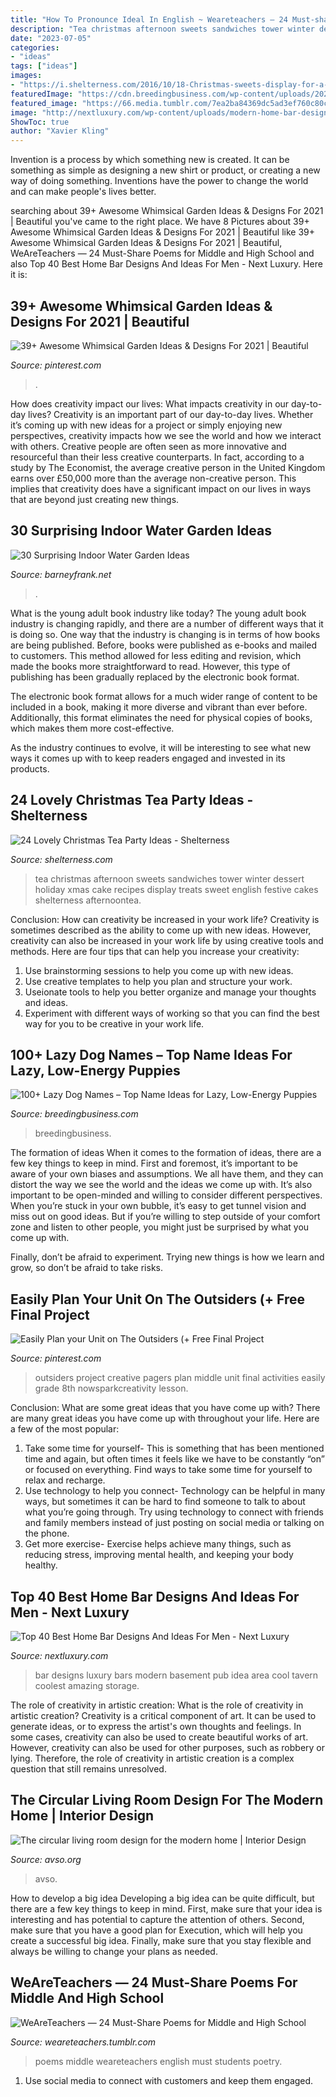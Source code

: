 ```yaml
---
title: "How To Pronounce Ideal In English ~ Weareteachers — 24 Must-share Poems For Middle And High School"
description: "Tea christmas afternoon sweets sandwiches tower winter dessert holiday xmas cake recipes display treats sweet english festive cakes shelterness afternoontea"
date: "2023-07-05"
categories:
- "ideas"
tags: ["ideas"]
images:
- "https://i.shelterness.com/2016/10/18-Christmas-sweets-display-for-a-tea-party.jpg"
featuredImage: "https://cdn.breedingbusiness.com/wp-content/uploads/2020/01/lazy-dog-names-1.jpg"
featured_image: "https://66.media.tumblr.com/7ea2ba84369dc5ad3ef760c80cd26318/tumblr_inline_nmfuaqce8n1ri33kd_640.jpg"
image: "http://nextluxury.com/wp-content/uploads/modern-home-bar-designs.jpg"
ShowToc: true
author: "Xavier Kling"
---
```



Invention is a process by which something new is created. It can be something as simple as designing a new shirt or product, or creating a new way of doing something. Inventions have the power to change the world and can make people's lives better.

	

		
searching about 39+ Awesome Whimsical Garden Ideas &amp; Designs For 2021 | Beautiful you've came to the right place. We have 8 Pictures about 39+ Awesome Whimsical Garden Ideas &amp; Designs For 2021 | Beautiful like 39+ Awesome Whimsical Garden Ideas &amp; Designs For 2021 | Beautiful, WeAreTeachers — 24 Must-Share Poems for Middle and High School and also Top 40 Best Home Bar Designs And Ideas For Men - Next Luxury. Here it is:
		
    
## 39+ Awesome Whimsical Garden Ideas &amp; Designs For 2021 | Beautiful

<img loading=lazy src="https://i.pinimg.com/736x/e7/f0/c3/e7f0c36bd6de7c020ba9f277a02d2d0d.jpg" onerror="this.onerror=null;this.src='https://tse3.mm.bing.net/th?id=OIP.Foh-uXdyLlF3ASvCaSzJhwHaJ3&amp;pid=15.1';" alt="39+ Awesome Whimsical Garden Ideas &amp; Designs For 2021 | Beautiful">

_Source: pinterest.com_

>. 

	

How does creativity impact our lives: What impacts creativity in our day-to-day lives?
Creativity is an important part of our day-to-day lives. Whether it’s coming up with new ideas for a project or simply enjoying new perspectives, creativity impacts how we see the world and how we interact with others. Creative people are often seen as more innovative and resourceful than their less creative counterparts. In fact, according to a study by The Economist, the average creative person in the United Kingdom earns over £50,000 more than the average non-creative person. This implies that creativity does have a significant impact on our lives in ways that are beyond just creating new things.

    
## 30 Surprising Indoor Water Garden Ideas

<img loading=lazy src="http://www.barneyfrank.net/wp-content/uploads/2016/04/Surprising-Indoor-Water-Garden-Ideas-13-1.jpg" onerror="this.onerror=null;this.src='https://tse1.mm.bing.net/th?id=OIP.iLw1dFY5BfVpq5Nj29_9VAHaKA&amp;pid=15.1';" alt="30 Surprising Indoor Water Garden Ideas">

_Source: barneyfrank.net_

>. 

	

What is the young adult book industry like today?
The young adult book industry is changing rapidly, and there are a number of different ways that it is doing so. One way that the industry is changing is in terms of how books are being published. 
Before, books were published as e-books and mailed to customers. This method allowed for less editing and revision, which made the books more straightforward to read. However, this type of publishing has been gradually replaced by the electronic book format. 

The electronic book format allows for a much wider range of content to be included in a book, making it more diverse and vibrant than ever before. Additionally, this format eliminates the need for physical copies of books, which makes them more cost-effective. 

As the industry continues to evolve, it will be interesting to see what new ways it comes up with to keep readers engaged and invested in its products.

    
## 24 Lovely Christmas Tea Party Ideas - Shelterness

<img loading=lazy src="https://i.shelterness.com/2016/10/18-Christmas-sweets-display-for-a-tea-party.jpg" onerror="this.onerror=null;this.src='https://tse2.mm.bing.net/th?id=OIP.ckHAPwyqJdwOCWW0lzqThwHaLH&amp;pid=15.1';" alt="24 Lovely Christmas Tea Party Ideas - Shelterness">

_Source: shelterness.com_

>tea christmas afternoon sweets sandwiches tower winter dessert holiday xmas cake recipes display treats sweet english festive cakes shelterness afternoontea. 

	

Conclusion: How can creativity be increased in your work life?
Creativity is sometimes described as the ability to come up with new ideas. However, creativity can also be increased in your work life by using creative tools and methods. Here are four tips that can help you increase your creativity:
1. Use brainstorming sessions to help you come up with new ideas.
2. Use creative templates to help you plan and structure your work.
3. Useionate tools to help you better organize and manage your thoughts and ideas.
4. Experiment with different ways of working so that you can find the best way for you to be creative in your work life.

    
## 100+ Lazy Dog Names – Top Name Ideas For Lazy, Low-Energy Puppies

<img loading=lazy src="https://cdn.breedingbusiness.com/wp-content/uploads/2020/01/lazy-dog-names-1.jpg" onerror="this.onerror=null;this.src='https://tse3.mm.bing.net/th?id=OIP.V0XMcInDWF_G8smowRAy1AHaEX&amp;pid=15.1';" alt="100+ Lazy Dog Names – Top Name Ideas for Lazy, Low-Energy Puppies">

_Source: breedingbusiness.com_

>breedingbusiness. 

	

The formation of ideas
When it comes to the formation of ideas, there are a few key things to keep in mind. First and foremost, it’s important to be aware of your own biases and assumptions. We all have them, and they can distort the way we see the world and the ideas we come up with.
It’s also important to be open-minded and willing to consider different perspectives. When you’re stuck in your own bubble, it’s easy to get tunnel vision and miss out on good ideas. But if you’re willing to step outside of your comfort zone and listen to other people, you might just be surprised by what you come up with.

Finally, don’t be afraid to experiment. Trying new things is how we learn and grow, so don’t be afraid to take risks.

    
## Easily Plan Your Unit On The Outsiders (+ Free Final Project

<img loading=lazy src="https://i.pinimg.com/736x/97/7f/40/977f405b11711c56f07fbbdfeb887719.jpg" onerror="this.onerror=null;this.src='https://tse2.mm.bing.net/th?id=OIP.JU6JK5v-xlhu-pfVwVSRkwHaJ4&amp;pid=15.1';" alt="Easily Plan your Unit on The Outsiders (+ Free Final Project">

_Source: pinterest.com_

>outsiders project creative pagers plan middle unit final activities easily grade 8th nowsparkcreativity lesson. 

	

Conclusion: What are some great ideas that you have come up with?
There are many great ideas you have come up with throughout your life. Here are a few of the most popular: 
1. Take some time for yourself- This is something that has been mentioned time and again, but often times it feels like we have to be constantly “on” or focused on everything. Find ways to take some time for yourself to relax and recharge. 
2. Use technology to help you connect- Technology can be helpful in many ways, but sometimes it can be hard to find someone to talk to about what you’re going through. Try using technology to connect with friends and family members instead of just posting on social media or talking on the phone. 
3. Get more exercise- Exercise helps achieve many things, such as reducing stress, improving mental health, and keeping your body healthy.

    
## Top 40 Best Home Bar Designs And Ideas For Men - Next Luxury

<img loading=lazy src="http://nextluxury.com/wp-content/uploads/modern-home-bar-designs.jpg" onerror="this.onerror=null;this.src='https://tse4.mm.bing.net/th?id=OIP.NPOIHJEDPT3Mqa_VHklTGwHaF7&amp;pid=15.1';" alt="Top 40 Best Home Bar Designs And Ideas For Men - Next Luxury">

_Source: nextluxury.com_

>bar designs luxury bars modern basement pub idea area cool tavern coolest amazing storage. 

	

The role of creativity in artistic creation: What is the role of creativity in artistic creation?
Creativity is a critical component of art. It can be used to generate ideas, or to express the artist's own thoughts and feelings. In some cases, creativity can also be used to create beautiful works of art. However, creativity can also be used for other purposes, such as robbery or lying. Therefore, the role of creativity in artistic creation is a complex question that still remains unresolved.

    
## The Circular Living Room Design For The Modern Home | Interior Design

<img loading=lazy src="https://www.avso.org/wp-content/uploads/files/8/9/3/the-circular-living-room-design-for-the-modern-home-5-893.jpg" onerror="this.onerror=null;this.src='https://tse3.mm.bing.net/th?id=OIP.b_5DozuX2P_wXM667YIo_wHaJ4&amp;pid=15.1';" alt="The circular living room design for the modern home | Interior Design">

_Source: avso.org_

>avso. 

	

How to develop a big idea
Developing a big idea can be quite difficult, but there are a few key things to keep in mind. First, make sure that your idea is interesting and has potential to capture the attention of others. Second, make sure that you have a good plan for Execution, which will help you create a successful big idea. Finally, make sure that you stay flexible and always be willing to change your plans as needed.

    
## WeAreTeachers — 24 Must-Share Poems For Middle And High School

<img loading=lazy src="https://66.media.tumblr.com/7ea2ba84369dc5ad3ef760c80cd26318/tumblr_inline_nmfuaqce8n1ri33kd_640.jpg" onerror="this.onerror=null;this.src='https://tse1.mm.bing.net/th?id=OIP.jVPNwxMabLUdPVYKjktHvAHaHa&amp;pid=15.1';" alt="WeAreTeachers — 24 Must-Share Poems for Middle and High School">

_Source: weareteachers.tumblr.com_

>poems middle weareteachers english must students poetry. 

	

1. Use social media to connect with customers and keep them engaged.

